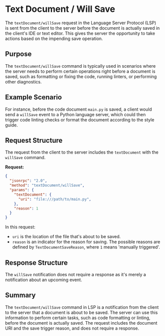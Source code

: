 # Text Document / Will Save

The `textDocument/willSave` request in the Language Server Protocol (LSP) is sent from the client to the server before the document is actually saved in the client's IDE or text editor. This gives the server the opportunity to take actions based on the impending save operation.

## Purpose

The `textDocument/willSave` command is typically used in scenarios where the server needs to perform certain operations right before a document is saved, such as formatting or fixing the code, running linters, or performing other diagnostics.

## Example Scenario

For instance, before the code document `main.py` is saved, a client would send a `willSave` event to a Python language server, which could then trigger code linting checks or format the document according to the style guide.

## Request Structure

The request from the client to the server includes the `textDocument` with the `willSave` command.

**Request:**

```json
{
  "jsonrpc": "2.0",
  "method": "textDocument/willSave",
  "params": {
    "textDocument": {
      "uri": "file:///path/to/main.py",
    },
    "reason": 1
  }
}
```

In this request:
- `uri` is the location of the file that's about to be saved.
- `reason` is an indicator for the reason for saving. The possible reasons are defined by `TextDocumentSaveReason`, where `1` means 'manually triggered'.

## Response Structure

The `willSave` notification does not require a response as it's merely a notification about an upcoming event.

## Summary

The `textDocument/willSave` command in LSP is a notification from the client to the server that a document is about to be saved. The server can use this information to perform certain tasks, such as code formatting or linting, before the document is actually saved. The request includes the document URI and the save trigger reason, and does not require a response.
